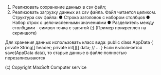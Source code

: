 1. Реализовать сохранение данных в csv файл;
2. Реализовать загрузку данных из csv файла. Файл читается
   целиком.
   Структура csv файла:
   ● Строка заголовок с набором столбцов
   ● Набор строк с целочисленными значениями
   ● Разделитель между столбцами - символ точка с запятой (;)
   (Пример прикреплен на скриншоте)

Для хранения данных использовать класс вида:
public class AppData {
private String[] header;
private int[][] data;
// ...
}
Если выполняется save(AppData data), то старые данные в файле полностью перезаписываются


(c) Copyright MaxSoft Computer service